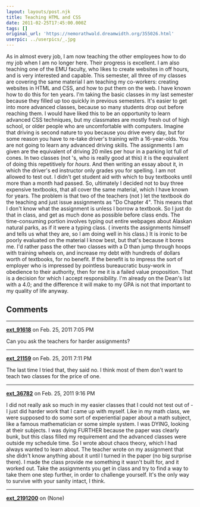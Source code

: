 ```yaml
---
layout: layouts/post.njk
title: Teaching HTML and CSS
date: 2011-02-25T17:45:00.000Z
tags: []
original_url: 'https://nemorathwald.dreamwidth.org/355026.html'
userpic: ../userpics/_.jpg
---
```

As in almost every job, I am now teaching the other employees how to do my job when I am no longer here. Their progress is excellent. I am also teaching one of the EMU faculty, who likes to create websites in off hours, and is very interested and capable. This semester, all three of my classes are covering the same material I am teaching my co-workers: creating websites in HTML and CSS, and how to put them on the web. I have known how to do this for ten years. I'm taking the basic classes in my last semester because they filled up too quickly in previous semesters. It's easier to get into more advanced classes, because so many students drop out before reaching them. I would have liked this to be an opportunity to learn advanced CSS techniques, but my classmates are mostly fresh out of high school, or older people who are uncomfortable with computers. Imagine that driving is second nature to you because you drive every day, but for some reason you have to re-take driver's training with a 16-year-olds. You are not going to learn any advanced driving skills. The assignments I am given are the equivalent of driving 20 miles per hour in a parking lot full of cones. In two classes (not 's, who is really good at this) it is the equivalent of doing this repetitively for _hours_. And then writing an essay about it, in which the driver's ed instructor only grades you for spelling. I am not allowed to test out. I didn't get student aid with which to buy textbooks until more than a month had passed. So, ultimately I decided not to buy three expensive textbooks, that all cover the same material, which I have known for years. The problem is that two of the teachers (not ) let the textbook do the teaching and just issue assignments as "Do Chapter 4". This means that I don't know what the assignment is unless I borrow a textbook. So I just do that in class, and get as much done as possible before class ends. The time-consuming portion involves typing out entire webpages about Alaskan natural parks, as if it were a typing class. ( invents the assignments himself and tells us what they are, so I am doing well in his class.) It is ironic to be poorly evaluated on the material I know best, but that's because it bores me. I'd rather pass the other two classes with a D than jump through hoops with training wheels on, and increase my debt with hundreds of dollars worth of textbooks, for no benefit. If the benefit is to impress the sort of employer who is impressed by pointless bureaucratic busy-work in obedience to their authority, then for me it is a failed value proposition. That is a decision for which I accept responsibility. I'm already on the Dean's list with a 4.0; and the difference it will make to my GPA is not that important to my quality of life anyway.

## Comments

---

**[ext_91618](https://www.dreamwidth.org/users/ext_91618)** on Feb. 25, 2011 7:05 PM

Can you ask the teachers for harder assignments?

---

**[ext_21159](https://www.dreamwidth.org/users/ext_21159)** on Feb. 25, 2011 7:11 PM

The last time I tried that, they said no. I think most of them don't want to teach two classes for the price of one.

---

**[ext_36782](https://www.dreamwidth.org/users/ext_36782)** on Feb. 25, 2011 9:16 PM

I did not really ask so much in my easier classes that I could not test out of - I just did harder work that I came up with myself. Like in my math class, we were supposed to do some sort of experiential paper about a math subject, like a famous mathematician or some simple system. I was DYING, looking at their subjects. I was dying FURTHER because the paper was clearly bunk, but this class filled my requirement and the advanced classes were outside my schedule time. So I wrote about chaos theory, which I had always wanted to learn about. The teacher wrote on my assignment that she didn't know anything about it until I turned in the paper (no big surprise there). I made the class provide me something it wasn't built for, and it worked out. Take the assignments you get in class and try to find a way to take them one step further, in order to challenge yourself. It's the only way to survive with your sanity intact, I think.

---

**[ext_2191200](https://www.dreamwidth.org/users/ext_2191200)** on (None)


